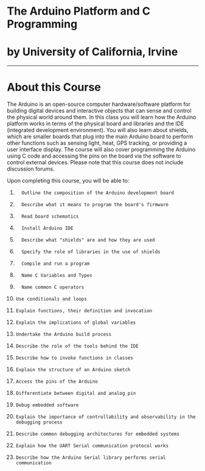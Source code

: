 # The Arduino Platform and C Programming
# by University of California, Irvine
--------------------------------------------------
# About this Course

The Arduino is an open-source computer hardware/software platform for building digital devices and interactive objects that can sense and control the physical world around them. In this class you will learn how the Arduino platform works in terms of the physical board and libraries and the IDE (integrated development environment). You will also learn about shields, which are smaller boards that plug into the main Arduino board to perform other functions such as sensing light, heat, GPS tracking, or providing a user interface display. The course will also cover programming the Arduino using C code and accessing the pins on the board via the software to control external devices. Please note that this course does not include discussion forums.

Upon completing this course, you will be able to:
1.       Outline the composition of the Arduino development board
2.       Describe what it means to program the board's firmware
3.       Read board schematics
4.       Install Arduino IDE
5.       Describe what "shields" are and how they are used
6.       Specify the role of libraries in the use of shields
7.       Compile and run a program
8.       Name C Variables and Types
9.       Name common C operators
10.     Use conditionals and loops
11.     Explain functions, their definition and invocation
12.     Explain the implications of global variables
13.     Undertake the Arduino build process
14.     Describe the role of the tools behind the IDE
15.     Describe how to invoke functions in classes
16.     Explain the structure of an Arduino sketch
17.     Access the pins of the Arduino
18.     Differentiate between digital and analog pin
19.     Debug embedded software
20.     Explain the importance of controllability and observability in the debugging process
21.     Describe common debugging architectures for embedded systems
22.     Explain how the UART Serial communication protocol works
23.     Describe how the Arduino Serial library performs serial communication
